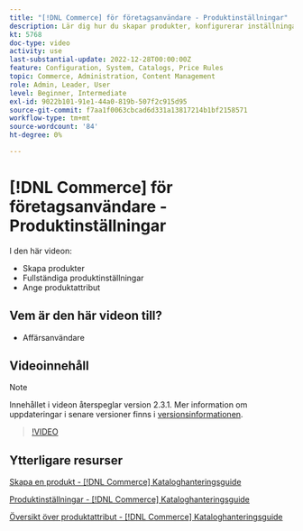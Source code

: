 ```yaml
---
title: "[!DNL Commerce] för företagsanvändare - Produktinställningar"
description: Lär dig hur du skapar produkter, konfigurerar inställningar och använder attribut.
kt: 5768
doc-type: video
activity: use
last-substantial-update: 2022-12-28T00:00:00Z
feature: Configuration, System, Catalogs, Price Rules
topic: Commerce, Administration, Content Management
role: Admin, Leader, User
level: Beginner, Intermediate
exl-id: 9022b101-91e1-44a0-819b-507f2c915d95
source-git-commit: f7aa1f0063cbcad6d331a13817214b1bf2158571
workflow-type: tm+mt
source-wordcount: '84'
ht-degree: 0%

---
```


# [!DNL Commerce] för företagsanvändare - Produktinställningar

I den här videon:

- Skapa produkter
- Fullständiga produktinställningar
- Ange produktattribut

## Vem är den här videon till?

- Affärsanvändare

## Videoinnehåll

>[!NOTE]
>
>Innehållet i videon återspeglar version 2.3.1. Mer information om uppdateringar i senare versioner finns i [versionsinformationen](https://experienceleague.adobe.com/docs/commerce-operations/release/notes/overview.html?lang=sv-SE).

>[!VIDEO](https://video.tv.adobe.com/v/35953?quality=12&learn=on)

## Ytterligare resurser

[Skapa en produkt - [!DNL Commerce] Kataloghanteringsguide](https://experienceleague.adobe.com/docs/commerce-admin/catalog/products/product-create.html?lang=sv-SE)

[Produktinställningar - [!DNL Commerce] Kataloghanteringsguide](https://experienceleague.adobe.com/docs/commerce-admin/catalog/products/product-create.html?lang=sv-SE#product-settings)

[Översikt över produktattribut - [!DNL Commerce] Kataloghanteringsguide](https://experienceleague.adobe.com/docs/commerce-admin/catalog/product-attributes/product-attributes.html?lang=sv-SE)
